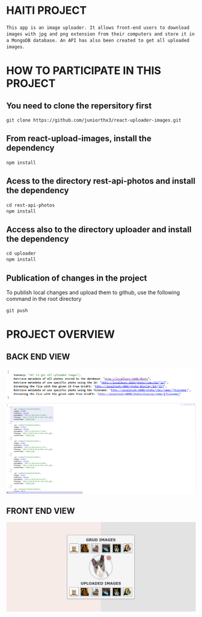 # HAITI PROJECT

`This app is an image uploader. It allows front-end users to download images with jpg and png extension from their computers and store it in a MongoDB database. An API has also been created to get all uploaded images`.

# HOW TO PARTICIPATE IN THIS PROJECT

## You need to clone the repersitory first

```
git clone https://github.com/juniorthx3/react-uploader-images.git
```

## From react-upload-images, install the dependency

```
npm install
```

## Acess to the directory rest-api-photos and install the dependency

```
cd rest-api-photos
npm install
```

## Access also to the directory uploader and install the dependency

```
cd uploader
npm install
```

## Publication of changes in the project

To publish local changes and upload them to github, use the following command in the root directory
```
git push
```

# PROJECT OVERVIEW

## BACK END VIEW
![Project pic](rest-api-photos1.PNG)
![Project pic](rest-api-photos.PNG)

## FRONT END VIEW
![Project pic](uploader.PNG)
